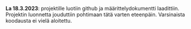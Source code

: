 **La 18.3.2023**: projektille luotiin github ja määrittelydokumentti laadittiin. Projektin luonnetta jouduttiin
pohtimaan tätä varten eteenpäin. Varsinaista koodausta ei vielä aloitettu.
